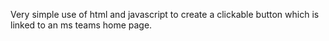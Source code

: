 Very simple use of html and javascript to create a clickable button which is linked to an ms teams home page. 

